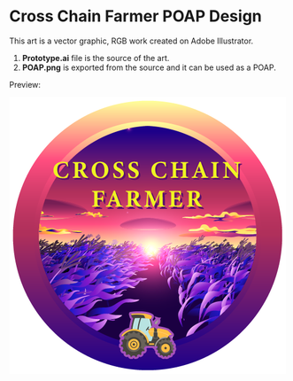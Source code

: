 # Cross Chain Farmer POAP Design
This art is a vector graphic, RGB work created on Adobe Illustrator.

1. **Prototype.ai** file is the source of the art.
2. **POAP.png** is exported from the source and it can be used as a POAP.

Preview:

![Cross Chain Farmer POAP Design](/hackathons/poapathon-2021/cross-chain-farmer/POAP.png "Cross Chain Farmer POAP Design")
